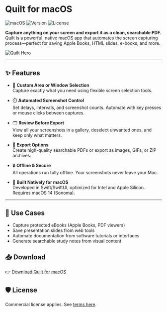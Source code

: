 # Quilt for macOS

![macOS](https://img.shields.io/badge/platform-macOS-informational)
![Version](https://img.shields.io/github/v/release/shubhamshah02/quilt?label=version&display_name=release)
![License](https://img.shields.io/badge/license-Commercial-lightgrey)

**Capture anything on your screen and export it as a clean, searchable PDF.**  
Quilt is a powerful, native macOS app that automates the screen capturing process—perfect for saving Apple Books, HTML slides, e-books, and more.

![Quilt Hero](https://quiltformac.com/images/hero.png)

---

## ✨ Features

- 📸 **Custom Area or Window Selection**  
  Capture exactly what you need using flexible screen selection tools.

- ⏱️ **Automated Screenshot Control**  
  Set delays, intervals, and screenshot counts. Automate with key presses or mouse clicks between captures.

- 🗂️ **Review Before Export**  
  View all your screenshots in a gallery, deselect unwanted ones, and keep only what matters.

- 📄 **Export Options**  
  Create high-quality searchable PDFs or export as images, GIFs, or ZIP archives.

- 🔒 **Offline & Secure**  
  All operations run fully offline. Your screenshots never leave your Mac.

- 🚀 **Built Natively for macOS**  
  Developed in Swift/SwiftUI, optimized for Intel and Apple Silicon. Requires macOS 14 (Sonoma).

---

## 🧠 Use Cases

- Capture protected eBooks (Apple Books, PDF viewers)
- Save presentation slides from web tools
- Automate documentation from software tutorials or interfaces
- Generate searchable study notes from visual content

## 📥 Download

👉 [Download Quilt for macOS](https://quiltformac.com)

## 🛡️ License

Commercial license applies. See [terms here](https://quiltformac.com/terms).
